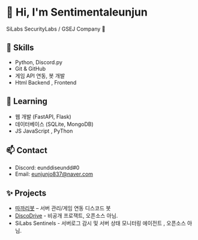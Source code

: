 # 👋 Hi, I'm Sentimentaleunjun
SiLabs SecurityLabs / GSEJ Company 🚀  

## 🔧 Skills
- Python, Discord.py
- Git & GitHub
- 게임 API 연동, 봇 개발
- Html Backend , Frontend

## 🌱 Learning
- 웹 개발 (FastAPI, Flask)
- 데이터베이스 (SQLite, MongoDB)
- JS JavaScript , PyThon

## 📫 Contact
- Discord: eunddiseundd#0
- Email: eunjunjo837@naver.com

## ✨ Projects
- [따까리봇](https://github.com/Sentimentaleunjun/takkari-bot) – 서버 관리/게임 연동 디스코드 봇
- [DiscoDrive](https://github.com/Sentimentaleunjun/DiscoDrive) - 비공개 프로잭트, 오픈소스 아님.
- SiLabs Sentinels - 서버로그 감시 및 서버 상태 모니터링 에이전트 , 오픈소스 아님.
